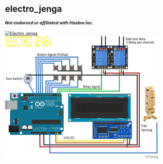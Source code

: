 # electro_jenga
#### *Not endorsed or affiliated with Hasbro Inc.*
[![Electro Jenga](https://img.youtube.com/vi/5HV1B0rng8A/0.jpg)](https://www.youtube.com/watch?v=5HV1B0rng8A)  
![Schematic](electro_jenga_bb.png)
